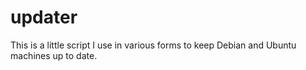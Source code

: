 # updater
This is a little script I use in various forms to keep Debian 
and Ubuntu machines up to date.
